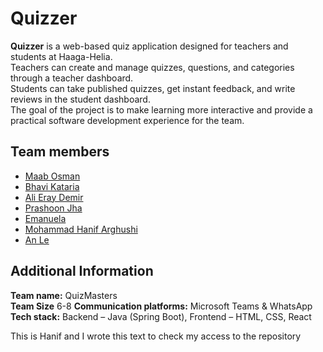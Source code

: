 # Quizzer

**Quizzer** is a web-based quiz application designed for teachers and students at Haaga-Helia.  
Teachers can create and manage quizzes, questions, and categories through a teacher dashboard.  
Students can take published quizzes, get instant feedback, and write reviews in the student dashboard.  
The goal of the project is to make learning more interactive and provide a practical software development experience for the team.

## Team members

- [Maab Osman](https://github.com/maabosman)
- [Bhavi Kataria](https://github.com/BhaviK06)
- [Ali Eray Demir](https://github.com/alieraydemir080504)
- [Prashoon Jha](https://github.com/prashoonjha)
- [Emanuela](https://github.com/emalle)
- [Mohammad Hanif Arghushi](https://github.com/MohammadHanifArghushi)
- [An Le](https://github.com/chopiean)

## Additional Information

**Team name:** QuizMasters  
**Team Size** 6-8
**Communication platforms:** Microsoft Teams & WhatsApp  
**Tech stack:** Backend – Java (Spring Boot), Frontend – HTML, CSS, React

This is Hanif and I wrote this text to check my access to the repository
